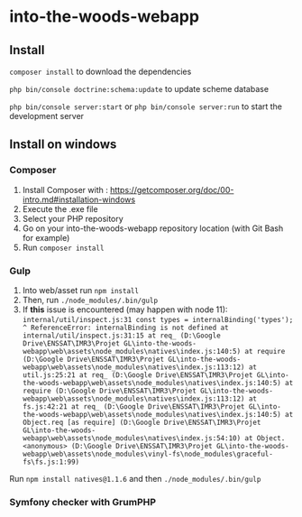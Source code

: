 into-the-woods-webapp
=====================

## Install

`composer install` to download the dependencies

`php bin/console doctrine:schema:update` to update scheme database

`php bin/console server:start` or `php bin/console server:run` to start the development server

## Install on windows

### Composer
1. Install Composer with : https://getcomposer.org/doc/00-intro.md#installation-windows 
2. Execute the .exe file
3. Select your PHP repository
4. Go on your into-the-woods-webapp repository location (with Git Bash for example)
5. Run `composer install`

### Gulp

1. Into web/asset run `npm install`
2. Then, run `./node_modules/.bin/gulp`
3. If **this** issue is encountered (may happen with node 11):
	`internal/util/inspect.js:31
const types = internalBinding('types');
              ^
ReferenceError: internalBinding is not defined
    at internal/util/inspect.js:31:15
    at req_ (D:\Google Drive\ENSSAT\IMR3\Projet GL\into-the-woods-webapp\web\assets\node_modules\natives\index.js:140:5)
    at require (D:\Google Drive\ENSSAT\IMR3\Projet GL\into-the-woods-webapp\web\assets\node_modules\natives\index.js:113:12)
    at util.js:25:21
    at req_ (D:\Google Drive\ENSSAT\IMR3\Projet GL\into-the-woods-webapp\web\assets\node_modules\natives\index.js:140:5)
    at require (D:\Google Drive\ENSSAT\IMR3\Projet GL\into-the-woods-webapp\web\assets\node_modules\natives\index.js:113:12)
    at fs.js:42:21
    at req_ (D:\Google Drive\ENSSAT\IMR3\Projet GL\into-the-woods-webapp\web\assets\node_modules\natives\index.js:140:5)
    at Object.req [as require] (D:\Google Drive\ENSSAT\IMR3\Projet GL\into-the-woods-webapp\web\assets\node_modules\natives\index.js:54:10)
    at Object.<anonymous> (D:\Google Drive\ENSSAT\IMR3\Projet GL\into-the-woods-webapp\web\assets\node_modules\vinyl-fs\node_modules\graceful-fs\fs.js:1:99)
`

Run `npm install natives@1.1.6` and then `./node_modules/.bin/gulp`

### Symfony checker with GrumPHP
